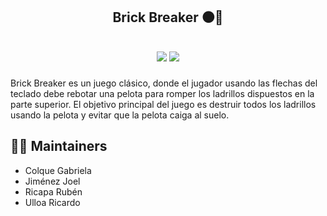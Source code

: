 <h2 align="center">
<p>Brick Breaker ⚫🧱</p>
</h2>

<h2 align="center">
<p></p>
<img src="https://img.shields.io/badge/python-3670A0?&style=for-the-badge&logo=python&logoColor=ffdd54"/>
<img src= "https://img.shields.io/badge/OpenGL-%23E7EEF0.svg?style=for-the-badge&logo=OpenGL&logoColor=red" />
<p></p>
</h2>

Brick Breaker es un juego clásico, donde el jugador usando las flechas del teclado debe rebotar una pelota para romper los ladrillos dispuestos en la parte superior. El objetivo principal del juego es destruir todos los ladrillos usando la pelota y evitar que la pelota caiga al suelo.

## 👩‍💻 Maintainers
* Colque Gabriela
* Jiménez Joel
* Ricapa Rubén
* Ulloa Ricardo
